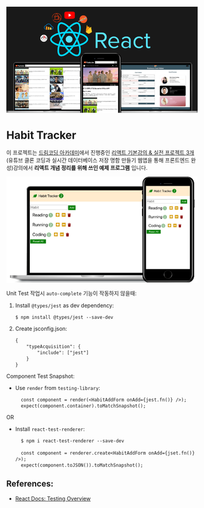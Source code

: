 <img src="/React/demo/course.png" width="600px" title="Course" alt="Course"></img><br/>

# Habit Tracker

이 프로젝트는 [드림코딩 아카데미](http://academy.dream-coding.com/)에서 진행중인 [리액트 기본강의 & 실전 프로젝트 3개](https://academy.dream-coding.com/courses/react-basic) (유튜브 클론 코딩과 실시간 데이터베이스 저장 명함 만들기 웹앱을 통해 프론트엔드 완성)강의에서 **리액트 개념 정리를 위해 쓰인 예제 프로그램** 입니다.

<img src="/React/demo/habit.png" width="600px" title="Habit Tracker" alt="Habit Tracker"></img><br/>

Unit Test 작업시 `auto-complete` 기능이 작동하지 않을때:

1.  Install `@types/jest` as dev dependency:

        $ npm install @types/jest --save-dev

2.  Create jsconfig.json:

        {
            "typeAcquisition": {
                "include": ["jest"]
            }
        }

Component Test Snapshot:

- Use `render` from `testing-library`:

        const component = render(<HabitAddForm onAdd={jest.fn()} />);
        expect(component.container).toMatchSnapshot();

OR

- Install `react-test-renderer`:

        $ npm i react-test-renderer --save-dev

        const component = renderer.create<HabitAddForm onAdd={jset.fn()} />);
        expect(component.toJSON()).toMatchSnapshot();

## References:

- [React Docs: Testing Overview](https://reactjs.org/docs/testing.html)
